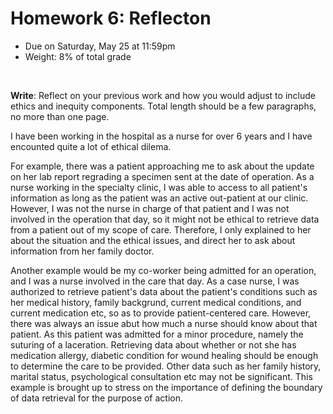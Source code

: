 # Homework 6: Reflecton

- Due on Saturday, May 25 at 11:59pm
- Weight: 8% of total grade

<br>

**Write**: Reflect on your previous work and how you would adjust to include ethics and inequity components. Total length should be a few paragraphs, no more than one page.

I have been working in the hospital as a nurse for over 6 years and I have encounted quite a lot of ethical dilema. 

For example, there was a patient approaching me to ask about the update on her lab report regrading a specimen sent at the date of operation. As a nurse working in the specialty clinic, I was able to access to all patient's information as long as the patient was an active out-patient at our clinic. However, I was not the nurse in charge of that patient and I was not involved in the operation that day, so it might not be ethical to retrieve data from a patient out of my scope of care. Therefore, I only explained to her about the situation and the ethical issues, and direct her to ask about information from her family doctor.

Another example would be my co-worker being admitted for an operation, and I was a nurse involved in the care that day. As a case nurse, I was authorized to retrieve patient's data about the patient's conditions such as her medical history, family backgrund, current medical conditions, and current medication etc, so as to provide patient-centered care. However, there was always an issue abut how much a nurse should know about that patient. As this patient was admitted for a minor procedure, namely the suturing of a laceration. Retrieving data about whether or not she has medication allergy, diabetic condition for wound healing should be enough to determine the care to be provided. Other data such as her family history, marital status, psychological consultation etc may not be significant. This example is brought up to stress on the importance of defining the boundary of data retrieval for the purpose of action.
